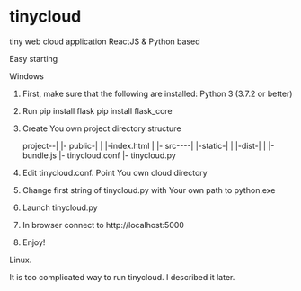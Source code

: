# tinycloud
tiny web cloud application ReactJS &amp; Python based

Easy starting

Windows

1. First, make sure that the following are installed:
   Python 3 (3.7.2 or better)
2. Run 
   pip install flask
   pip install flask_core
3. Create You own project directory structure

   project--|
            |- public-|
            |         |-index.html
            |
            |- src----|
                      |-static-|
                      |        |-dist-|
                      |               |-bundle.js
                      |- tinycloud.conf
                      |- tinycloud.py
                      
4. Edit tinycloud.conf. Point You own cloud directory
5. Change first string of tinycloud.py with Your own path to python.exe
6. Launch tinycloud.py
7. In browser connect to http://localhost:5000
8. Enjoy!

Linux.

It is too complicated way to run tinycloud. I described it later.
